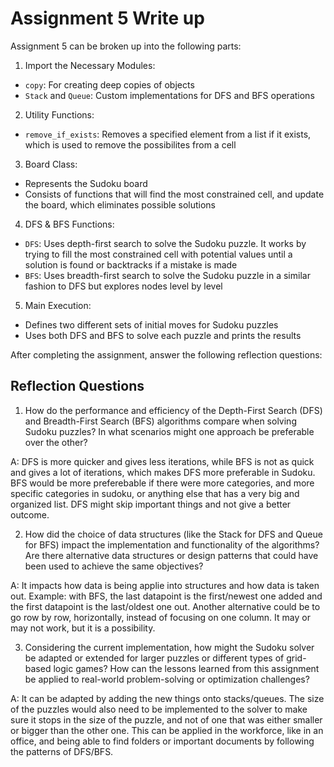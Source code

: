 # Assignment 5 Write up

Assignment 5 can be broken up into the following parts:
1. Import the Necessary Modules:
- `copy`: For creating deep copies of objects
- `Stack` and `Queue`: Custom implementations for DFS and BFS operations
2. Utility Functions: 
- `remove_if_exists`: Removes a specified element from a list if it exists, which is used to remove the possibilites from a cell
3. Board Class:
- Represents the Sudoku board
- Consists of functions that will find the most constrained cell, and update the board, which eliminates possible solutions
4. DFS & BFS Functions:
- `DFS`: Uses depth-first search to solve the Sudoku puzzle. It works by trying to fill the most constrained cell with potential values until a solution is found or backtracks if a mistake is made
- `BFS`: Uses breadth-first search to solve the Sudoku puzzle in a similar fashion to DFS but explores nodes level by level
5. Main Execution:
- Defines two different sets of initial moves for Sudoku puzzles
- Uses both DFS and BFS to solve each puzzle and prints the results


After completing the assignment, answer the following reflection questions:

## Reflection Questions

1. How do the performance and efficiency of the Depth-First Search (DFS) and Breadth-First Search (BFS) algorithms compare when solving Sudoku puzzles? In what scenarios might one approach be preferable over the other?

A: DFS is more quicker and gives less iterations, while BFS is not as quick and gives a lot of iterations, which makes DFS more preferable in Sudoku. BFS would be more preferebable if there were more categories, and more specific categories in sudoku, or anything else that has a very big and organized list. DFS might skip important things and not give a better outcome.

2. How did the choice of data structures (like the Stack for DFS and Queue for BFS) impact the implementation and functionality of the algorithms? Are there alternative data structures or design patterns that could have been used to achieve the same objectives?

A: It impacts how data is being applie into structures and how data is taken out. Example: with BFS, the last datapoint is the first/newest one added and the first datapoint is the last/oldest one out. Another alternative could be to go row by row, horizontally, instead of focusing on one column. It may or may not work, but it is a possibility.

3. Considering the current implementation, how might the Sudoku solver be adapted or extended for larger puzzles or different types of grid-based logic games? How can the lessons learned from this assignment be applied to real-world problem-solving or optimization challenges?

A: It can be adapted by adding the new things onto stacks/queues. The size of the puzzles would also need to be implemented to the solver to make sure it stops in the size of the puzzle, and not of one that was either smaller or bigger than the other one. This can be applied in the workforce, like in an office, and being able to find folders or important documents by following the patterns of DFS/BFS.

